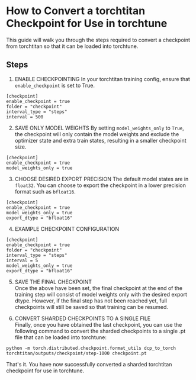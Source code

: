 # How to Convert a torchtitan Checkpoint for Use in torchtune

This guide will walk you through the steps required to convert a checkpoint from torchtitan so that it can be loaded into torchtune.

## Steps
1. ENABLE CHECKPOINTING
In your torchtitan training config, ensure that `enable_checkpoint` is set to True.
```
[checkpoint]
enable_checkpoint = true
folder = "checkpoint"
interval_type = "steps"
interval = 500
```


2. SAVE ONLY MODEL WEIGHTS
By setting `model_weights_only` to `True`, the checkpoint will only contain the model weights and exclude the optimizer state and extra train states, resulting in a smaller checkpoint size.
```
[checkpoint]
enable_checkpoint = true
model_weights_only = true
```

3. CHOOSE DESIRED EXPORT PRECISION
The default model states are in `float32`. You can choose to export the checkpoint in a lower precision format such as `bfloat16`.
```
[checkpoint]
enable_checkpoint = true
model_weights_only = true
export_dtype = "bfloat16"
```

4. EXAMPLE CHECKPOINT CONFIGURATION
```
[checkpoint]
enable_checkpoint = true
folder = "checkpoint"
interval_type = "steps"
interval = 5
model_weights_only = true
export_dtype = "bfloat16"
```

5. SAVE THE FINAL CHECKPOINT\
Once the above have been set, the final checkpoint at the end of the training step will consist of model weights only with the desired export dtype. However, if the final step has not been reached yet, full checkpoints will still be saved so that training can be resumed.

6. CONVERT SHARDED CHECKPOINTS TO A SINGLE FILE\
Finally, once you have obtained the last checkpoint, you can use the following command to convert the sharded checkpoints to a single .pt file that can be loaded into torchtune:

```
python -m torch.distributed.checkpoint.format_utils dcp_to_torch torchtitan/outputs/checkpoint/step-1000 checkpoint.pt
```

That's it. You have now successfully converted a sharded torchtitan checkpoint for use in torchtune.
